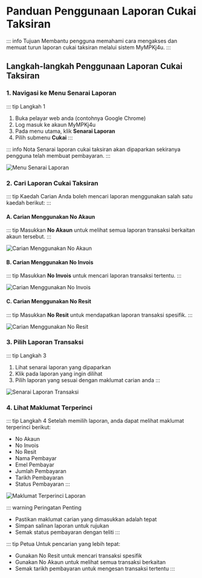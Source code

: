 # Panduan Penggunaan Laporan Cukai Taksiran

::: info Tujuan
Membantu pengguna memahami cara mengakses dan memuat turun laporan cukai taksiran melalui sistem MyMPKj4u.
:::

## Langkah-langkah Penggunaan Laporan Cukai Taksiran

### 1. Navigasi ke Menu Senarai Laporan

::: tip Langkah 1
1. Buka pelayar web anda (contohnya Google Chrome)
2. Log masuk ke akaun MyMPKj4u
3. Pada menu utama, klik **Senarai Laporan**
4. Pilih submenu **Cukai**
:::

::: info Nota
Senarai laporan cukai taksiran akan dipaparkan sekiranya pengguna telah membuat pembayaran.
:::

![Menu Senarai Laporan](image/report-cukai-taksiran/image1.jpg)

### 2. Cari Laporan Cukai Taksiran

::: tip Kaedah Carian
Anda boleh mencari laporan menggunakan salah satu kaedah berikut:
:::

#### A. Carian Menggunakan No Akaun
::: tip
Masukkan **No Akaun** untuk melihat semua laporan transaksi berkaitan akaun tersebut.
:::

![Carian Menggunakan No Akaun](image/report-cukai-taksiran/image2.jpg)

#### B. Carian Menggunakan No Invois
::: tip
Masukkan **No Invois** untuk mencari laporan transaksi tertentu.
:::

![Carian Menggunakan No Invois](image/report-cukai-taksiran/image3.jpg)

#### C. Carian Menggunakan No Resit
::: tip
Masukkan **No Resit** untuk mendapatkan laporan transaksi spesifik.
:::

![Carian Menggunakan No Resit](image/report-cukai-taksiran/image4.jpg)

### 3. Pilih Laporan Transaksi

::: tip Langkah 3
1. Lihat senarai laporan yang dipaparkan
2. Klik pada laporan yang ingin dilihat
3. Pilih laporan yang sesuai dengan maklumat carian anda
:::

![Senarai Laporan Transaksi](image/report-cukai-taksiran/image5.jpg)

### 4. Lihat Maklumat Terperinci

::: tip Langkah 4
Setelah memilih laporan, anda dapat melihat maklumat terperinci berikut:
- No Akaun
- No Invois
- No Resit
- Nama Pembayar
- Emel Pembayar
- Jumlah Pembayaran
- Tarikh Pembayaran
- Status Pembayaran
:::

![Maklumat Terperinci Laporan](image/report-cukai-taksiran/image6.jpg)

::: warning Peringatan Penting
- Pastikan maklumat carian yang dimasukkan adalah tepat
- Simpan salinan laporan untuk rujukan
- Semak status pembayaran dengan teliti
:::

::: tip Petua
Untuk pencarian yang lebih tepat:
- Gunakan No Resit untuk mencari transaksi spesifik
- Gunakan No Akaun untuk melihat semua transaksi berkaitan
- Semak tarikh pembayaran untuk mengesan transaksi tertentu
:::